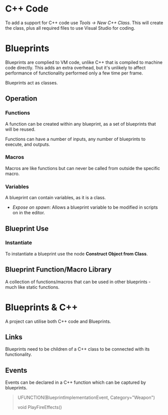 # C++ Code

To add a support for C++ code use _Tools -> New C++ Class_.
This will create the class, plus all required files to use Visual Studio for coding.

# Blueprints

Blueprints are complied to VM code, unlike C++ that is compiled to machine code directly. This adds an extra overhead, but it's unlikely to affect performance of functionality performed only a few time per frame.

Blueprints act as classes.

## Operation

### Functions

A function can be created within any blueprint, as a set of blueprints that will be reused.

Functions can have a number of inputs, any number of blueprints to execute, and outputs.

### Macros

Macros are like functions but can never be called from outside the specific macro.

### Variables

A blueprint can contain variables, as it is a class.

- *Expose on spawn*: Allows a blueprint variable to be modified in scripts on in the editor.

## Blueprint Use

### Instantiate

To instantiate a blueprint use the node **Construct Object from Class**.

## Blueprint Function/Macro Library

A collection of functions/macros that can be used in other blueprints - much like static functions.

# Blueprints & C++

A project can utilise both C++ code and Blueprints.

## Links

Blueprints need to be children of a C++ class to be connected with its functionality.

## Events

Events can be declared in a C++ function which can be captured by blueprints.

> UFUNCTION(BlueprintImplementationEvent, Category="Weapon")
>
> void PlayFireEffects()
